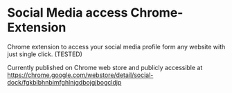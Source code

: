 # Social Media access Chrome-Extension

Chrome extension to access your social media profile form any website with just single click. (TESTED)

Currently published on Chrome web store and publicly accessible at https://chrome.google.com/webstore/detail/social-dock/fgkblbhnbimfghlnjgdbojgjbogcldjp
